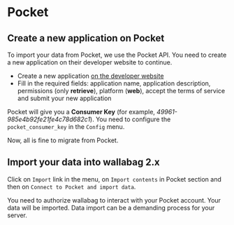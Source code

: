 # Pocket

## Create a new application on Pocket

To import your data from Pocket, we use the Pocket API. You need to create a new application on their developer website to continue.

-   Create a new application [on the developer website](https://getpocket.com/developer/apps/new)
-   Fill in the required fields: application name, application description, permissions (only **retrieve**), platform (**web**), accept the terms of service and submit your new application

Pocket will give you a **Consumer Key** (for example, *49961-985e4b92fe21fe4c78d682c1*). You need to configure the `pocket_consumer_key` in the `Config` menu.

Now, all is fine to migrate from Pocket.

## Import your data into wallabag 2.x

Click on `Import` link in the menu, on `Import contents` in Pocket section and then on `Connect to Pocket and import data`.

You need to authorize wallabag to interact with your Pocket account. Your data will be imported. Data import can be a demanding process for your server.
